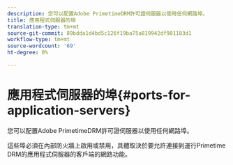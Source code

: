```yaml
---
description: 您可以配置Adobe PrimetimeDRM許可證伺服器以使用任何網路埠。
title: 應用程式伺服器的埠
translation-type: tm+mt
source-git-commit: 89bdda1d4bd5c126f19ba75a819942df901183d1
workflow-type: tm+mt
source-wordcount: '69'
ht-degree: 0%

---
```



# 應用程式伺服器的埠{#ports-for-application-servers}

您可以配置Adobe PrimetimeDRM許可證伺服器以使用任何網路埠。

這些埠必須在內部防火牆上啟用或禁用，具體取決於要允許連接到運行Primetime DRM的應用程式伺服器的客戶端的網路功能。
